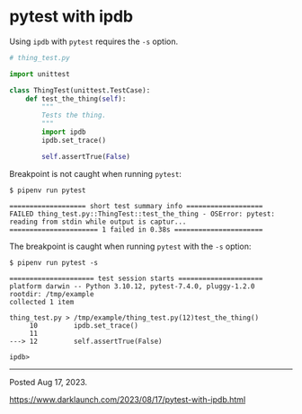 # pytest with ipdb

Using `ipdb` with `pytest` requires the `-s` option.

```python
# thing_test.py

import unittest

class ThingTest(unittest.TestCase):
    def test_the_thing(self):
        """
        Tests the thing.
        """
        import ipdb
        ipdb.set_trace()

        self.assertTrue(False)
```

Breakpoint is not caught when running `pytest`:

```shell
$ pipenv run pytest
```

```
=================== short test summary info ===================
FAILED thing_test.py::ThingTest::test_the_thing - OSError: pytest: reading from stdin while output is captur...
====================== 1 failed in 0.38s ======================
```

The breakpoint is caught when running `pytest` with the `-s` option:

```shell
$ pipenv run pytest -s
```

```
===================== test session starts =====================
platform darwin -- Python 3.10.12, pytest-7.4.0, pluggy-1.2.0
rootdir: /tmp/example
collected 1 item                                              

thing_test.py > /tmp/example/thing_test.py(12)test_the_thing()
     10         ipdb.set_trace()
     11 
---> 12         self.assertTrue(False)

ipdb> 
```

---

Posted Aug 17, 2023.

https://www.darklaunch.com/2023/08/17/pytest-with-ipdb.html